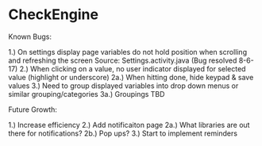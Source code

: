 # CheckEngine

Known Bugs:

1.) On settings display page variables do not hold position when scrolling and refreshing the screen
    Source: Settings.activity.java (Bug resolved 8-6-17)
2.) When clicking on a value, no user indicator displayed for selected value (highlight or underscore)
2a.) When hitting done, hide keypad & save values
3.) Need to group displayed variables into drop down menus or similar grouping/categories
3a.) Groupings TBD


Future Growth:

1.) Increase efficiency
2.) Add notificaiton page 
2a.) What libraries are out there for notifications?
2b.) Pop ups?
3.) Start to implement reminders
